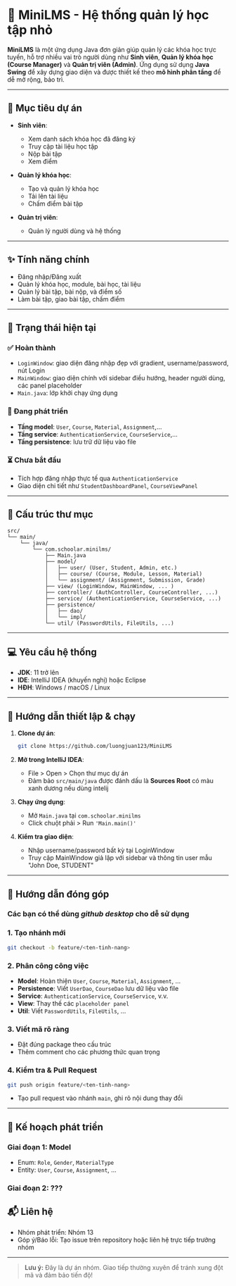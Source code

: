
# 📘 MiniLMS - Hệ thống quản lý học tập nhỏ

**MiniLMS** là một ứng dụng Java đơn giản giúp quản lý các khóa học trực tuyến, hỗ trợ nhiều vai trò người dùng như **Sinh viên**, **Quản lý khóa học (Course Manager)** và **Quản trị viên (Admin)**. Ứng dụng sử dụng **Java Swing** để xây dựng giao diện và được thiết kế theo **mô hình phân tầng** để dễ mở rộng, bảo trì.

---

## 🎯 Mục tiêu dự án

- **Sinh viên**:
  - Xem danh sách khóa học đã đăng ký
  - Truy cập tài liệu học tập
  - Nộp bài tập
  - Xem điểm

- **Quản lý khóa học**:
  - Tạo và quản lý khóa học
  - Tải lên tài liệu
  - Chấm điểm bài tập

- **Quản trị viên**:
  - Quản lý người dùng và hệ thống

---

## ✨ Tính năng chính

- Đăng nhập/Đăng xuất
- Quản lý khóa học, module, bài học, tài liệu
- Quản lý bài tập, bài nộp, và điểm số
- Làm bài tập, giao bài tập, chấm điểm

---

## 🚧 Trạng thái hiện tại

### ✅ Hoàn thành
- `LoginWindow`: giao diện đăng nhập đẹp với gradient, username/password, nút Login
- `MainWindow`: giao diện chính với sidebar điều hướng, header người dùng, các panel placeholder
- `Main.java`: lớp khởi chạy ứng dụng

### 🚧 Đang phát triển
- **Tầng model**: `User`, `Course`, `Material`, `Assignment`,...
- **Tầng service**: `AuthenticationService`, `CourseService`,...
- **Tầng persistence**: lưu trữ dữ liệu vào file

### ⏳ Chưa bắt đầu
- Tích hợp đăng nhập thực tế qua `AuthenticationService`
- Giao diện chi tiết như `StudentDashboardPanel`, `CourseViewPanel`

---

## 📁 Cấu trúc thư mục

```
src/
└── main/
    └── java/
        └── com.schoolar.minilms/
            ├── Main.java
            ├── model/
            │   ├── user/ (User, Student, Admin, etc.)
            │   ├── course/ (Course, Module, Lesson, Material)
            │   └── assignment/ (Assignment, Submission, Grade)
            ├── view/ (LoginWindow, MainWindow, ... )
            ├── controller/ (AuthController, CourseController, ...)
            ├── service/ (AuthenticationService, CourseService, ...)
            ├── persistence/
            │   ├── dao/
            │   └── impl/
            └── util/ (PasswordUtils, FileUtils, ...)
```

---

## 💻 Yêu cầu hệ thống

- **JDK**: 11 trở lên
- **IDE**: IntelliJ IDEA (khuyến nghị) hoặc Eclipse
- **HĐH**: Windows / macOS / Linux

---

## 🚀 Hướng dẫn thiết lập & chạy

1. **Clone dự án**:
   ```bash
   git clone https://github.com/luongjuan123/MiniLMS
   ```

2. **Mở trong IntelliJ IDEA**:
   - File > Open > Chọn thư mục dự án
   - Đảm bảo `src/main/java` được đánh dấu là **Sources Root** có màu xanh dương nếu dùng intelij

3. **Chạy ứng dụng**:
   - Mở `Main.java` tại `com.schoolar.minilms`
   - Click chuột phải > Run `'Main.main()'`

4. **Kiểm tra giao diện**:
   - Nhập username/password bất kỳ tại LoginWindow
   - Truy cập MainWindow giả lập với sidebar và thông tin user mẫu "John Doe, STUDENT"

---

## 🤝 Hướng dẫn đóng góp
### Các bạn có thể dùng *github desktop* cho dễ sử dụng

### 1. Tạo nhánh mới
```bash
git checkout -b feature/<ten-tinh-nang>
```

### 2. Phân công công việc
- **Model**: Hoàn thiện `User`, `Course`, `Material`, `Assignment`, ...
- **Persistence**: Viết `UserDao`, `CourseDao` lưu dữ liệu vào file
- **Service**: `AuthenticationService`, `CourseService`, v.v.
- **View**: Thay thế các `placeholder panel`
- **Util**: Viết `PasswordUtils`, `FileUtils`, ...

### 3. Viết mã rõ ràng
- Đặt đúng package theo cấu trúc
- Thêm comment cho các phương thức quan trọng

### 4. Kiểm tra & Pull Request
```bash
git push origin feature/<ten-tinh-nang>
```

- Tạo pull request vào nhánh `main`, ghi rõ nội dung thay đổi

---

## 📅 Kế hoạch phát triển

### Giai đoạn 1: Model
- Enum: `Role`, `Gender`, `MaterialType`
- Entity: `User`, `Course`, `Assignment`, ...

### Giai đoạn 2: ???

## 📬 Liên hệ

- Nhóm phát triển: Nhóm 13 
- Góp ý/Báo lỗi: Tạo issue trên repository hoặc liên hệ trực tiếp trưởng nhóm

---

> **Lưu ý:** Đây là dự án nhóm. Giao tiếp thường xuyên để tránh xung đột mã và đảm bảo tiến độ!
